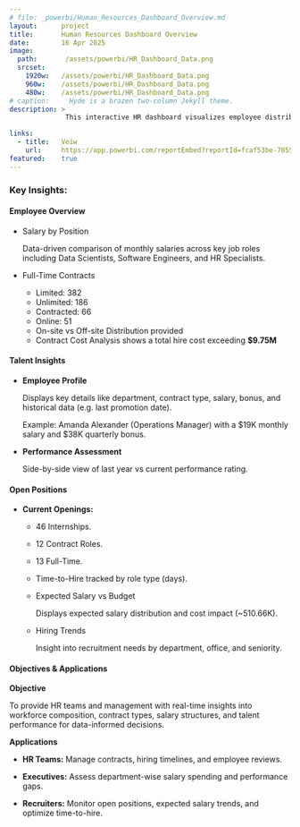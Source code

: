 ```yaml
---
# file: _powerbi/Human_Resources_Dashboard_Overview.md
layout:      project
title:       Human Resources Dashboard Overview
date:        16 Apr 2025
image:
  path:       /assets/powerbi/HR_Dashboard_Data.png
  srcset:
    1920w:   /assets/powerbi/HR_Dashboard_Data.png
    960w:    /assets/powerbi/HR_Dashboard_Data.png
    480w:    /assets/powerbi/HR_Dashboard_Data.png
# caption:     Hyde is a brazen two-column Jekyll theme.
description: >
              This interactive HR dashboard visualizes employee distribution, salary insights, talent assessments, and hiring activities. It empowers HR teams to track workforce metrics, optimize recruitment, and manage employee performance effectively. Dashboard layout inspired by **[DataTraining.io](https://datatraining.io)**.

links:
  - title:   Veiw
    url:     https://app.powerbi.com/reportEmbed?reportId=fcaf53be-7055-4d62-b9d7-b4c93fb073a4&autoAuth=true&ctid=6bca8351-01d3-4252-85ea-bda8f8d235bd
featured:    true
---
```


### Key Insights:

#### Employee Overview

  - Salary by Position
  
    Data-driven comparison of monthly salaries across key job roles including Data Scientists, Software Engineers, and HR Specialists.

  - Full-Time Contracts
    - Limited: 382
    - Unlimited: 186
    - Contracted: 66
    - Online: 51
    - On-site vs Off-site Distribution provided
    - Contract Cost Analysis shows a total hire cost exceeding **$9.75M**

#### Talent Insights
- **Employee Profile** 
    
    Displays key details like department, contract type, salary, bonus, and historical data (e.g. last promotion date).
    
    Example: Amanda Alexander (Operations Manager) with a $19K monthly salary and $38K quarterly bonus.

- **Performance Assessment**

    Side-by-side view of last year vs current performance rating.

#### Open Positions

- **Current Openings:**
    - 46 Internships.
    - 12 Contract Roles.
    - 13 Full-Time.
    - Time-to-Hire tracked by role type (days).
    - Expected Salary vs Budget
      
      Displays expected salary distribution and cost impact (~510.66K).

    - Hiring Trends

      Insight into recruitment needs by department, office, and seniority.

#### Objectives & Applications

**Objective**

To provide HR teams and management with real-time insights into workforce composition, contract types, salary structures, and talent performance for data-informed decisions.

**Applications**

- **HR Teams:** Manage contracts, hiring timelines, and employee reviews.

- **Executives:** Assess department-wise salary spending and performance gaps.

- **Recruiters:** Monitor open positions, expected salary trends, and optimize time-to-hire.

